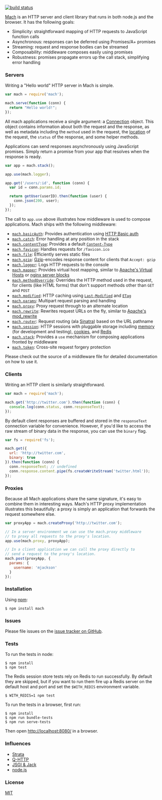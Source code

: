 [![build status](https://secure.travis-ci.org/mjackson/mach.png)](http://travis-ci.org/mjackson/mach)

[Mach](https://github.com/mjackson/mach) is an HTTP server and client library that runs in both node.js and the browser. It has the following goals:

  * Simplicity: straightforward mapping of HTTP requests to JavaScript function calls
  * Asynchronous: responses can be deferred using Promises/A+ promises
  * Streaming: request and response bodies can be streamed
  * Composability: middleware composes easily using promises
  * Robustness: promises propagate errors up the call stack, simplifying error handling

### Servers

Writing a "Hello world" HTTP server in Mach is simple.

```js
var mach = require('mach');

mach.serve(function (conn) {
  return "Hello world!";
});
```

All mach applications receive a single argument: a [Connection](https://github.com/mjackson/mach/blob/master/modules/Connection.js) object. This object contains information about both the request and the response, as well as metadata including the `method` used in the request, the [location](https://github.com/mjackson/mach/blob/master/modules/Location.js) of the request, the `status` of the response, and some helper methods.

Applications can send responses asynchronously using JavaScript promises. Simply return a promise from your app that resolves when the response is ready.

```js
var app = mach.stack();

app.use(mach.logger);

app.get('/users/:id', function (conn) {
  var id = conn.params.id;

  return getUser(userID).then(function (user) {
    conn.json(200, user);
  });
});
```

The call to `app.use` above illustrates how middleware is used to compose applications. Mach ships with the following middleware:

- [`mach.basicAuth`](https://github.com/mjackson/mach/blob/master/modules/basicAuth.js): Provides authentication using [HTTP Basic auth](http://en.wikipedia.org/wiki/Basic_access_authentication)
- [`mach.catch`](https://github.com/mjackson/mach/blob/master/modules/catch.js): Error handling at any position in the stack
- [`mach.contentType`](https://github.com/mjackson/mach/blob/master/modules/contentType.js): Provides a default [`Content-Type`](http://www.w3.org/Protocols/rfc2616/rfc2616-sec14.html#sec14.17)
- [`mach.favicon`](https://github.com/mjackson/mach/blob/master/modules/favicon.js): Handles requests for `/favicon.ico`
- [`mach.file`](https://github.com/mjackson/mach/blob/master/modules/file.js): Efficiently serves static files
- [`mach.gzip`](https://github.com/mjackson/mach/blob/master/modules/gzip.js): [Gzip](http://en.wikipedia.org/wiki/Gzip)-encodes response content for clients that `Accept: gzip`
- [`mach.logger`](https://github.com/mjackson/mach/blob/master/modules/logger.js): Logs HTTP requests to the console
- [`mach.mapper`](https://github.com/mjackson/mach/blob/master/modules/mapper.js): Provides virtual host mapping, similar to [Apache's Virtual Hosts](http://httpd.apache.org/docs/2.2/vhosts/) or [nginx server blocks](http://nginx.org/en/docs/http/ngx_http_core_module.html#server)
- [`mach.methodOverride`](https://github.com/mjackson/mach/blob/master/modules/methodOverride.js): Overrides the HTTP method used in the request, for clients (like HTML forms) that don't support methods other than `GET` and `POST`
- [`mach.modified`](https://github.com/mjackson/mach/blob/master/modules/modified.js): HTTP caching using [`Last-Modified`](http://www.w3.org/Protocols/rfc2616/rfc2616-sec14.html#sec14.29) and [`ETag`](http://www.w3.org/Protocols/rfc2616/rfc2616-sec14.html#sec14.19)
- [`mach.params`](https://github.com/mjackson/mach/blob/master/modules/params.js): Multipart request parsing and handling
- [`mach.proxy`](https://github.com/mjackson/mach/blob/master/modules/proxy.js): Proxy request through to an alternate location
- [`mach.rewrite`](https://github.com/mjackson/mach/blob/master/modules/rewrite.js): Rewrites request URLs on the fly, similar to [Apache's mod_rewrite](http://httpd.apache.org/docs/current/mod/mod_rewrite.html)
- [`mach.router`](https://github.com/mjackson/mach/blob/master/modules/router.js): Request routing (ala [Sinatra](http://www.sinatrarb.com/)) based on the URL pathname
- [`mach.session`](https://github.com/mjackson/mach/blob/master/modules/session.js): HTTP sessions with pluggable storage including [memory](https://github.com/mjackson/mach/blob/master/modules/MemoryStore.js) (for development and testing), [cookies](https://github.com/mjackson/mach/blob/master/modules/CookieStore.js), and [Redis](https://github.com/mjackson/mach/blob/master/modules/RedisStore.js)
- [`mach.stack`](https://github.com/mjackson/mach/blob/master/modules/stack.js): Provides a `use` mechanism for composing applications fronted by middleware
- [`mach.token`](https://github.com/mjackson/mach/blob/master/modules/token.js): Cross-site request forgery protection

Please check out the source of a middleware file for detailed documentation on how to use it.

### Clients

Writing an HTTP client is similarly straightforward.

```js
var mach = require('mach');

mach.get('http://twitter.com').then(function (conn) {
  console.log(conn.status, conn.responseText);
});
```

By default client responses are buffered and stored in the `responseText` connection variable for convenience. However, if you'd like to access the raw stream of binary data in the response, you can use the `binary` flag.

```js
var fs = require('fs');

mach.get({
  url: 'http://twitter.com',
  binary: true
}).then(function (conn) {
  conn.responseText; // undefined
  conn.response.content.pipe(fs.createWriteStream('twitter.html'));
});
```

### Proxies

Because all Mach applications share the same signature, it's easy to combine them in interesting ways. Mach's HTTP proxy implementation illustrates this beautifully: a proxy is simply an application that forwards the request somewhere else.

```js
var proxyApp = mach.createProxy('http://twitter.com');

// In a server environment we can use the mach.proxy middleware
// to proxy all requests to the proxy's location.
app.use(mach.proxy, proxyApp);

// In a client application we can call the proxy directly to
// send a request to the proxy's location.
mach.post(proxyApp, {
  params: {
    username: 'mjackson'
  }
});
```

### Installation

Using [npm](https://www.npmjs.org/):

    $ npm install mach

### Issues

Please file issues on the [issue tracker on GitHub](https://github.com/mjackson/mach/issues).

### Tests

To run the tests in node:

    $ npm install
    $ npm test

The Redis session store tests rely on Redis to run successfully. By default they are skipped, but if you want to run them fire up a Redis server on the default host and port and set the `$WITH_REDIS` environment variable.

    $ WITH_REDIS=1 npm test

To run the tests in a browser, first run:

    $ npm install
    $ npm run bundle-tests
    $ npm run serve-tests

Then open [http://localhost:8080/](http://localhost:8080/) in a browser.

### Influences

  * [Strata](http://stratajs.org/)
  * [Q-HTTP](https://github.com/kriskowal/q-http)
  * [JSGI & Jack](http://jackjs.org/)
  * [node.js](http://nodejs.org/)

### License

[MIT](http://opensource.org/licenses/MIT)
